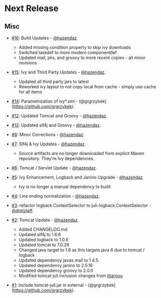 Next Release
============

Misc
----
* [#16](https://github.com/grgrzybek/tomcat-slf4j-logback/pull/9): Build Updates - [@hazendaz](https://github.com/hazendaz).
  * Added missing condition property to skip ivy downloads
  * Switched taskdef to more modern componentdef
  * Updated mail, jms, and groovy to more recent copies - all minor revisions

* [#15](https://github.com/grgrzybek/tomcat-slf4j-logback/pull/8): Ivy and Third Party Updates - [@hazendaz](https://github.com/hazendaz).
  * Updated all third party jars to latest
  * Reworked ivy layout to not copy local from cache - simply use cache for all items

* [#14](https://github.com/grgrzybek/tomcat-slf4j-logback/pull/14): Parametrization of ivy*.xml - (@grgrzybek](https://github.com/grgrzybek).

* [#12](https://github.com/grgrzybek/tomcat-slf4j-logback/pull/12): Updated Tomcat and Groovy - [@hazendaz](https://github.com/hazendaz).

* [#12](https://github.com/grgrzybek/tomcat-slf4j-logback/pull/10): Updated slf4j and Groovy - [@hazendaz](https://github.com/hazendaz).

* [#8](https://github.com/grgrzybek/tomcat-slf4j-logback/pull/8): Minor Corrections - [@hazendaz](https://github.com/hazendaz).

* [#7](https://github.com/grgrzybek/tomcat-slf4j-logback/pull/7): Slf4j & Ivy Updates - [@hazendaz](https://github.com/hazendaz).
  * Source artifacts are no longer downloaded from explicit Maven repository. They're Ivy dependencies.

* [#6](https://github.com/grgrzybek/tomcat-slf4j-logback/pull/6): Tomcat / Servlet Update - [@hazendaz](https://github.com/hazendaz).

* [#5](https://github.com/grgrzybek/tomcat-slf4j-logback/pull/5): Ivy Enhancement, Logback and Janino Upgrade - [@hazendaz](https://github.com/hazendaz).
  * Ivy is no longer a manual dependency to build

* [#4](https://github.com/grgrzybek/tomcat-slf4j-logback/pull/4): Line ending normalization - [@hazendaz](https://github.com/hazendaz).

* [#3](https://github.com/grgrzybek/tomcat-slf4j-logback/pull/3): refactor logback.ContextSelector to juli-logback.ContextSelector - [@dretzlaff](https://github.com/dretzlaff).

* [#2](https://github.com/grgrzybek/tomcat-slf4j-logback/pull/2): Tomcat Update - [@hazendaz](https://github.com/hazendaz).
  * Added CHANGELOG.md
  * Updated slf4j to 1.6.6
  * Updated logback to 1.0.6
  * Updated tomcat to 7.0.29
  * Changed java target to 1.6 as this targets java 6 due to tomcat / logback
  * Updated dependency javax.mail to 1.4.5
  * Updated dependency janino to 2.5.16
  * Updated dependency groovy to 2.0.0
  * Modified tomcat juli inclusion changes from [@arnou](https://github.com/arnou)

* [#1](https://github.com/grgrzybek/tomcat-slf4j-logback/issues/1): Include tomcat-juli.jar in external - (@grgrzybek](https://github.com/grgrzybek).